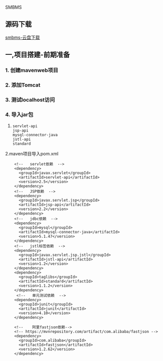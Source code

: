 SMBMS

## 源码下载



[smbms-云盘下载](https://www.aliyundrive.com/s/XnCLHD6Fe5C)



## 一,项目搭建-前期准备

### 1.  创建mavenweb项目

### 2. 添加Tomcat

### 3. 测试localhost访问

### 4. 导入jar包

   1. ```
      servlet-api  
      jsp-api    
      mysql-connector-java
      jstl-api
      standard
      ```
2.maven项目导入pom.xml
```
	<!--   servlet依赖  -->
    <dependency>
      <groupId>javax.servlet</groupId>
      <artifactId>servlet-api</artifactId>
      <version>2.5</version>
    </dependency>
    <!--   JSP依赖  -->
    <dependency>
      <groupId>javax.servlet.jsp</groupId>
      <artifactId>jsp-api</artifactId>
      <version>2.2</version>
    </dependency>
    <!--   jdbc依赖  -->
    <dependency>
      <groupId>mysql</groupId>
      <artifactId>mysql-connector-java</artifactId>
      <version>5.1.47</version>
    </dependency>
    <!--   jstl标签依赖  -->
    <dependency>
      <groupId>javax.servlet.jsp.jstl</groupId>
      <artifactId>jstl-api</artifactId>
      <version>1.2</version>
    </dependency>
    <dependency>
      <groupId>taglibs</groupId>
      <artifactId>standard</artifactId>
      <version>1.1.2</version>
    </dependency>
     <!--   单元测试依赖  -->
    <dependency>
      <groupId>junit</groupId>
      <artifactId>junit</artifactId>
      <version>4.10</version>
    </dependency>

    <!--    阿里fastjson依赖-->
    <!-- https://mvnrepository.com/artifact/com.alibaba/fastjson -->
    <dependency>
      <groupId>com.alibaba</groupId>
      <artifactId>fastjson</artifactId>
      <version>1.2.62</version>
    </dependency>
```

